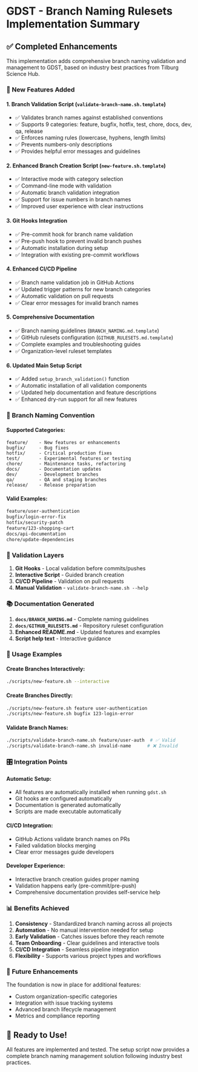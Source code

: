 # GDST - Branch Naming Rulesets Implementation Summary

## ✅ Completed Enhancements

This implementation adds comprehensive branch naming validation and management to GDST, based on industry best practices from Tilburg Science Hub.

### 🎯 New Features Added

#### 1. **Branch Validation Script** (`validate-branch-name.sh.template`)
- ✅ Validates branch names against established conventions
- ✅ Supports 9 categories: feature, bugfix, hotfix, test, chore, docs, dev, qa, release
- ✅ Enforces naming rules (lowercase, hyphens, length limits)
- ✅ Prevents numbers-only descriptions
- ✅ Provides helpful error messages and guidelines

#### 2. **Enhanced Branch Creation Script** (`new-feature.sh.template`)
- ✅ Interactive mode with category selection
- ✅ Command-line mode with validation
- ✅ Automatic branch validation integration
- ✅ Support for issue numbers in branch names
- ✅ Improved user experience with clear instructions

#### 3. **Git Hooks Integration**
- ✅ Pre-commit hook for branch name validation
- ✅ Pre-push hook to prevent invalid branch pushes
- ✅ Automatic installation during setup
- ✅ Integration with existing pre-commit workflows

#### 4. **Enhanced CI/CD Pipeline**
- ✅ Branch name validation job in GitHub Actions
- ✅ Updated trigger patterns for new branch categories
- ✅ Automatic validation on pull requests
- ✅ Clear error messages for invalid branch names

#### 5. **Comprehensive Documentation**
- ✅ Branch naming guidelines (`BRANCH_NAMING.md.template`)
- ✅ GitHub rulesets configuration (`GITHUB_RULESETS.md.template`)
- ✅ Complete examples and troubleshooting guides
- ✅ Organization-level ruleset templates

#### 6. **Updated Main Setup Script**
- ✅ Added `setup_branch_validation()` function
- ✅ Automatic installation of all validation components
- ✅ Updated help documentation and feature descriptions
- ✅ Enhanced dry-run support for all new features

### 🎨 Branch Naming Convention

#### Supported Categories:
```
feature/    - New features or enhancements
bugfix/     - Bug fixes
hotfix/     - Critical production fixes  
test/       - Experimental features or testing
chore/      - Maintenance tasks, refactoring
docs/       - Documentation updates
dev/        - Development branches
qa/         - QA and staging branches
release/    - Release preparation
```

#### Valid Examples:
```bash
feature/user-authentication
bugfix/login-error-fix
hotfix/security-patch
feature/123-shopping-cart
docs/api-documentation
chore/update-dependencies
```

### 🔧 Validation Layers

1. **Git Hooks** - Local validation before commits/pushes
2. **Interactive Script** - Guided branch creation
3. **CI/CD Pipeline** - Validation on pull requests
4. **Manual Validation** - `validate-branch-name.sh --help`

### 📚 Documentation Generated

1. **`docs/BRANCH_NAMING.md`** - Complete naming guidelines
2. **`docs/GITHUB_RULESETS.md`** - Repository ruleset configuration
3. **Enhanced README.md** - Updated features and examples
4. **Script help text** - Interactive guidance

### 🚀 Usage Examples

#### Create Branches Interactively:
```bash
./scripts/new-feature.sh --interactive
```

#### Create Branches Directly:
```bash
./scripts/new-feature.sh feature user-authentication
./scripts/new-feature.sh bugfix 123-login-error
```

#### Validate Branch Names:
```bash
./scripts/validate-branch-name.sh feature/user-auth  # ✅ Valid
./scripts/validate-branch-name.sh invalid-name      # ❌ Invalid
```

### 🎛️ Integration Points

#### Automatic Setup:
- All features are automatically installed when running `gdst.sh`
- Git hooks are configured automatically
- Documentation is generated automatically
- Scripts are made executable automatically

#### CI/CD Integration:
- GitHub Actions validate branch names on PRs
- Failed validation blocks merging
- Clear error messages guide developers

#### Developer Experience:
- Interactive branch creation guides proper naming
- Validation happens early (pre-commit/pre-push)
- Comprehensive documentation provides self-service help

### 📊 Benefits Achieved

1. **Consistency** - Standardized branch naming across all projects
2. **Automation** - No manual intervention needed for setup
3. **Early Validation** - Catches issues before they reach remote
4. **Team Onboarding** - Clear guidelines and interactive tools
5. **CI/CD Integration** - Seamless pipeline integration
6. **Flexibility** - Supports various project types and workflows

### 🔮 Future Enhancements

The foundation is now in place for additional features:
- Custom organization-specific categories
- Integration with issue tracking systems
- Advanced branch lifecycle management
- Metrics and compliance reporting

## 🎉 Ready to Use!

All features are implemented and tested. The setup script now provides a complete branch naming management solution following industry best practices.
